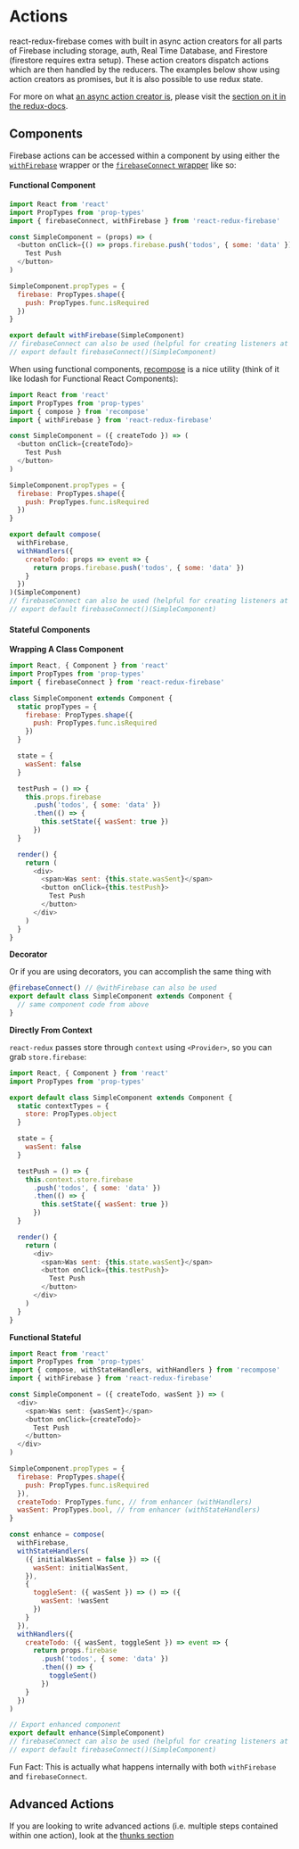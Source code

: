 # Actions

react-redux-firebase comes with built in async action creators for all parts of Firebase including storage, auth, Real Time Database, and Firestore (firestore requires extra setup). These action creators dispatch actions which are then handled by the reducers. The examples below show using action creators as promises, but it is also possible to use redux state.

For more on what [an async action creator is](http://redux.js.org/docs/advanced/AsyncActions.html#async-action-creators), please visit the [section on it in the redux-docs](http://redux.js.org/docs/advanced/AsyncActions.html#async-action-creators).

## Components
Firebase actions can be accessed within a component by using either the [`withFirebase`](/docs/api/withFirebase) wrapper or the [`firebaseConnect` wrapper](/docs/api/firebaseConnect) like so:

#### Functional Component
```js
import React from 'react'
import PropTypes from 'prop-types'
import { firebaseConnect, withFirebase } from 'react-redux-firebase'

const SimpleComponent = (props) => (
  <button onClick={() => props.firebase.push('todos', { some: 'data' })}>
    Test Push
  </button>
)

SimpleComponent.propTypes = {
  firebase: PropTypes.shape({
    push: PropTypes.func.isRequired
  })
}

export default withFirebase(SimpleComponent)
// firebaseConnect can also be used (helpful for creating listeners at the same time)
// export default firebaseConnect()(SimpleComponent)
```

When using functional components, [recompose](https://github.com/acdlite/recompose/blob/master/docs/API.md) is a nice utility (think of it like lodash for Functional React Components):

```js
import React from 'react'
import PropTypes from 'prop-types'
import { compose } from 'recompose'
import { withFirebase } from 'react-redux-firebase'

const SimpleComponent = ({ createTodo }) => (
  <button onClick={createTodo}>
    Test Push
  </button>
)

SimpleComponent.propTypes = {
  firebase: PropTypes.shape({
    push: PropTypes.func.isRequired
  })
}

export default compose(
  withFirebase,
  withHandlers({
    createTodo: props => event => {
      return props.firebase.push('todos', { some: 'data' })
    }
  })
)(SimpleComponent)
// firebaseConnect can also be used (helpful for creating listeners at the same time)
// export default firebaseConnect()(SimpleComponent)
```

#### Stateful Components

**Wrapping A Class Component**

```js
import React, { Component } from 'react'
import PropTypes from 'prop-types'
import { firebaseConnect } from 'react-redux-firebase'

class SimpleComponent extends Component {
  static propTypes = {
    firebase: PropTypes.shape({
      push: PropTypes.func.isRequired
    })
  }

  state = {
    wasSent: false
  }

  testPush = () => {
    this.props.firebase
      .push('todos', { some: 'data' })
      .then(() => {
        this.setState({ wasSent: true })
      })
  }

  render() {
    return (
      <div>
        <span>Was sent: {this.state.wasSent}</span>
        <button onClick={this.testPush}>
          Test Push
        </button>
      </div>
    )
  }
}
```

**Decorator**

Or if you are using decorators, you can accomplish the same thing with
```js
@firebaseConnect() // @withFirebase can also be used
export default class SimpleComponent extends Component {
  // same component code from above
}
```

**Directly From Context**

`react-redux` passes store through `context` using `<Provider>`, so you can grab `store.firebase`:

```js
import React, { Component } from 'react'
import PropTypes from 'prop-types'

export default class SimpleComponent extends Component {
  static contextTypes = {
    store: PropTypes.object
  }

  state = {
    wasSent: false
  }

  testPush = () => {
    this.context.store.firebase
      .push('todos', { some: 'data' })
      .then(() => {
        this.setState({ wasSent: true })
      })
  }

  render() {
    return (
      <div>
        <span>Was sent: {this.state.wasSent}</span>
        <button onClick={this.testPush}>
          Test Push
        </button>
      </div>
    )
  }
}
```

**Functional Stateful**

```js
import React from 'react'
import PropTypes from 'prop-types'
import { compose, withStateHandlers, withHandlers } from 'recompose'
import { withFirebase } from 'react-redux-firebase'

const SimpleComponent = ({ createTodo, wasSent }) => (
  <div>
    <span>Was sent: {wasSent}</span>
    <button onClick={createTodo}>
      Test Push
    </button>
  </div>
)

SimpleComponent.propTypes = {
  firebase: PropTypes.shape({
    push: PropTypes.func.isRequired
  }),
  createTodo: PropTypes.func, // from enhancer (withHandlers)
  wasSent: PropTypes.bool, // from enhancer (withStateHandlers)
}

const enhance = compose(
  withFirebase,
  withStateHandlers(
    ({ initialWasSent = false }) => ({
      wasSent: initialWasSent,
    }),
    {
      toggleSent: ({ wasSent }) => () => ({
        wasSent: !wasSent
      })
    }
  }),
  withHandlers({
    createTodo: ({ wasSent, toggleSent }) => event => {
      return props.firebase
        .push('todos', { some: 'data' })
        .then(() => {
          toggleSent()
        })
    }
  })
)

// Export enhanced component
export default enhance(SimpleComponent)
// firebaseConnect can also be used (helpful for creating listeners at the same time)
// export default firebaseConnect()(SimpleComponent)
```

Fun Fact: This is actually what happens internally with both `withFirebase` and `firebaseConnect`.

## Advanced Actions

If you are looking to write advanced actions (i.e. multiple steps contained within one action), look at the [thunks section](/docs/recipes/thunks)

